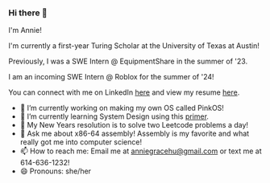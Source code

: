 ### Hi there 👋

I'm Annie!

I'm currently a first-year Turing Scholar at the University of Texas at Austin!

Previously, I was a SWE Intern @ EquipmentShare in the summer of '23. 

I am an incoming SWE Intern @ Roblox for the summer of '24! 

You can connect with me on LinkedIn [here](https://www.linkedin.com/in/annie-grace-hu/) and view my resume [here](https://github.com/anniehu17/anniehu17/blob/main/Annie_Hu_Resume.pdf). 

- 🔭 I’m currently working on making my own OS called PinkOS!
- 🌱 I’m currently learning System Design using this [primer](https://github.com/donnemartin/system-design-primer).
- 🎀 My New Years resolution is to solve two Leetcode problems a day!
- 💬 Ask me about x86-64 assembly! Assembly is my favorite and what really got me into computer science!
- 📫 How to reach me: Email me at anniegracehu@gmail.com or text me at 614-636-1232!
- 😄 Pronouns: she/her
